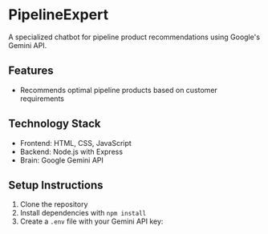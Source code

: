 # PipelineExpert 

A specialized chatbot for pipeline product recommendations using Google's Gemini API.

## Features

- Recommends optimal pipeline products based on customer requirements


## Technology Stack

- Frontend: HTML, CSS, JavaScript
- Backend: Node.js with Express
- Brain: Google Gemini API

## Setup Instructions

1. Clone the repository
2. Install dependencies with `npm install`
3. Create a `.env` file with your Gemini API key: